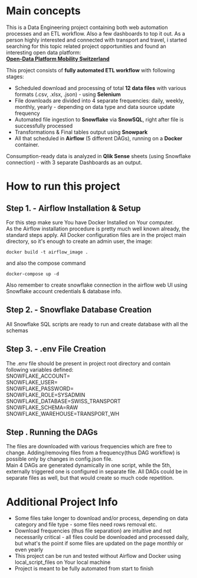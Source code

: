 # Main concepts
This is a Data Engineering project containing both web automation processes and an ETL workflow. Also a few dashboards to top it out.
As a person highly interested and connected with transport and travel, i started searching for this topic related project opportunities and found an interesting open data platform:  
[**Open-Data Platform Mobility Switzerland**](https://opentransportdata.swiss/en/)

This project consists of **fully automated ETL workflow** with following stages:
- Scheduled download and processing of total **12 data files** with various formats (.csv, .xlsx, .json) - using **Selenium**
- File downloads are divided into 4 separate frequencies: daily, weekly, monthly, yearly - depending on data type and data source update frequency
- Automated file ingestion to **Snowflake** via **SnowSQL**, right after file is successfully processed
- Transformations & Final tables output using **Snowpark**
- All that scheduled in **Airflow** (5 different DAGs), running on a **Docker** container.

Consumption-ready data is analyzed in **Qlik Sense** sheets (using Snowflake connection) - with 3 separate Dashboards as an output.

# How to run this project
## Step 1. - Airflow Installation & Setup  
  For this step make sure You have Docker Installed on Your computer.  
As the Airflow installation procedure is pretty much well known already, the standard steps apply. All Docker configuration files are in the project main directory, so it's enough to create an admin user,
the image:  
```
docker build -t airflow_image .
```
and also the compose command  
```
docker-compose up -d
```

Also remember to create snowflake connection in the airflow web UI using Snowflake account credentials & database info.  

## Step 2. - Snowflake Database Creation  
  All Snowflake SQL scripts are ready to run and create database with all the schemas  

## Step 3. - .env File Creation  
  The .env file should be present in project root directory and contain following variables defined:  
SNOWFLAKE_ACCOUNT=  
SNOWFLAKE_USER=  
SNOWFLAKE_PASSWORD=  
SNOWFLAKE_ROLE=SYSADMIN  
SNOWFLAKE_DATABASE=SWISS_TRANSPORT  
SNOWFLAKE_SCHEMA=RAW  
SNOWFLAKE_WAREHOUSE=TRANSPORT_WH  

## Step . Running the DAGs
  The files are downloaded with various frequencies which are free to change. Adding/removing files from a frequency(thus DAG workflow) is possible only by changes in config.json file.  
Main 4 DAGs are generated dynamically in one script, while the 5th, externally triggered one is configured in separate file. All DAGs could be in separate files as well, but that would create so much code repetition.  


# Additional Project Info  
  - Some files take longer to download and/or process, depending on data category and file type - some files need rows removal etc.
  - Download frequencies (thus file separation) are intuitive and not necessarily critical - all files could be downloaded and processed daily, but what's the point if some files are updated on the page monthly or even yearly
  - This project can be run and tested without Airflow and Docker using local_script_files on Your local machine
  - Project is meant to be fully automated from start to finish
